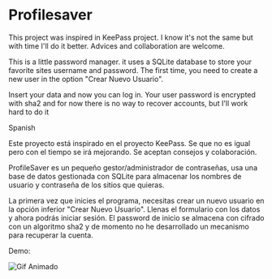# Profilesaver
This project was inspired in KeePass project. I know it's not the same but with time I'll do it better.
Advices and collaboration are welcome.


This is a little password manager. it uses a SQLite database to store your favorite sites username and password.
The first time, you need to create a new user in the option "Crear Nuevo Usuario".

Insert your data and now you can log in. Your user password is encrypted with sha2 and for now there is no way to recover accounts, but I'll work hard to do it

Spanish

Este proyecto está inspirado en el proyecto KeePass. Se que no es igual pero con el tiempo se irá mejorando.
Se aceptan consejos y colaboración.

ProfileSaver es un pequeño gestor/administrador de contraseñas, usa una base de datos gestionada con SQLite para almacenar los nombres de usuario y contraseña
de los sitios que quieras.

La primera vez que inicies el programa, necesitas crear un nuevo usuario en la opción inferior "Crear Nuevo Usuario".
Llenas el formulario con los datos y ahora podrás iniciar sesión. El password de inicio se almacena con cifrado con un algoritmo sha2 y de momento
no he desarrollado un mecanismo para recuperar la cuenta.

Demo:

![Gif Animado](animacion.gif)
